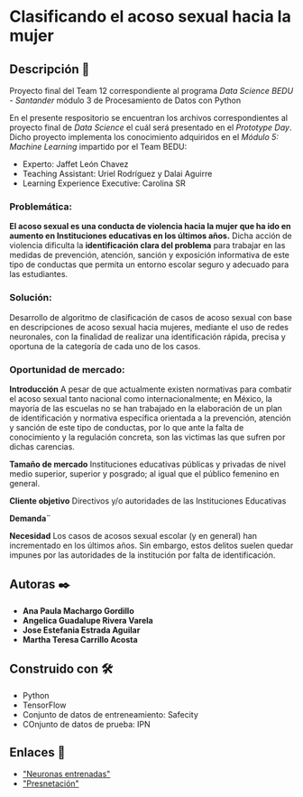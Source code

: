 
# **Clasificando el acoso sexual hacia la mujer**

## Descripción 🔖
Proyecto final del Team 12 correspondiente al programa _Data Science BEDU - Santander_ módulo 3 de Procesamiento de Datos con Python

En el presente respositorio se encuentran los archivos correspondientes al proyecto final de _Data Science_ el cuál será presentado en el _Prototype Day_.
Dicho proyecto implementa los conocimiento adquiridos en el _Módulo 5: Machine Learning_ impartido por el Team BEDU:
 * Experto: Jaffet León Chavez
 * Teaching Assistant: Uriel Rodríguez y Dalai Aguirre
 * Learning Experience Executive: Carolina SR
 
### Problemática:
**El acoso sexual es una conducta de violencia hacia la mujer que ha ido en aumento en Instituciones educativas en los últimos años.**
Dicha acción de violencia dificulta la **identificación clara del problema** para trabajar en las medidas de prevención, atención, sanción y exposición informativa de este tipo de conductas que permita un entorno escolar seguro y adecuado para las estudiantes.

### Solución:
Desarrollo de algoritmo de clasificación de casos de acoso sexual con base en descripciones de acoso sexual hacia mujeres, mediante el uso de redes neuronales, con la finalidad de realizar una identificación rápida, precisa y oportuna de la categoría de cada uno de los casos.

### Oportunidad de mercado:

**Introducción**
A pesar de que actualmente existen normativas para combatir el acoso sexual tanto nacional como internacionalmente; en México, la mayoría de las escuelas no se han trabajado en la elaboración de un plan de identificación y normativa específica orientada a la prevención, atención y sanción de este tipo de conductas, por lo que ante la falta de conocimiento y la regulación concreta, son las victimas las que sufren por dichas carencias.

**Tamaño de mercado**
Instituciones educativas públicas y privadas de nivel medio superior, superior y posgrado; al igual que el público femenino en general.​

**Cliente objetivo**
Directivos y/o autoridades de las Instituciones Educativas

**Demanda¨**

**Necesidad**
Los casos de acosos sexual escolar (y en general) han incrementado en los últimos años. Sin embargo, estos delitos suelen quedar impunes por las autoridades de la institución por falta de identificación.

## Autoras ✒️

 * **Ana Paula Machargo Gordillo**
 * **Angelica Guadalupe Rivera Varela**
 * **Jose Estefania Estrada Aguilar**
 * **Martha Teresa Carrillo Acosta**

## Construido con 🛠️

* Python
* TensorFlow
* Conjunto de datos de entreneamiento: Safecity
* COnjunto de datos de prueba: IPN

## Enlaces 🔗
* ["Neuronas entrenadas"]()
* ["Presnetación"]() 

